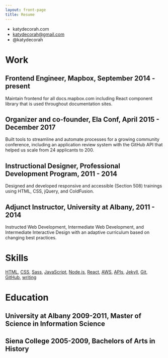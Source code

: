 ```yaml
---
layout: front-page
title: Resume
---
```


- katydecorah.com
- katydecorah@gmail.com
- @katydecorah

# Work

## **Frontend Engineer, Mapbox**, September 2014 - present

Maintain frontend for all docs.mapbox.com including React component library that is used throughout documentation sites.

## **Organizer and co-founder, Ela Conf**, April 2015 - December 2017

Built tools to streamline and automate processes for a growing community conference, including an application review system with the GitHub API that helped us scale from 24 applicants to 200.

<!--
## **UI Designer, Fire Engine RED**, 2014

Designed print, email search campaigns, and web applications for colleges and universities.
-->

## **Instructional Designer, Professional Development Program**, 2011 - 2014

Designed and developed responsive and accessible (Section 508) trainings using HTML, CSS, jQuery, and ColdFusion.

## **Adjunct Instructor, University at Albany**, 2011 - 2014

Instructed Web Development, Intermediate Web Development, and Intermediate Interactive Design with an adaptive curriculum based on changing best practices.

# Skills

[HTML](/tags/#haml), [CSS](/tags/#css), [Sass](/tags/#sass), [JavaScript](/tags/#javascript), [Node.js](/tags/#node.js), [React](/tags/#react), [AWS](/tags/#aws), [APIs](/tags/#api), [Jekyll](/tags/#jekyll), [Git](/tags/#git), [GitHub](https://github.com/katydecorah), [writing](/tags/#writing)

# Education

## **University at Albany 2009-2011**, Master of Science in Information Science

## **Siena College 2005-2009**, Bachelors of Arts in History
